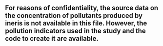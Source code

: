 ## For reasons of confidentiality, the source data on the concentration of pollutants produced by ineris is not available in this file. However, the pollution indicators used in the study and the code to create it are available.
